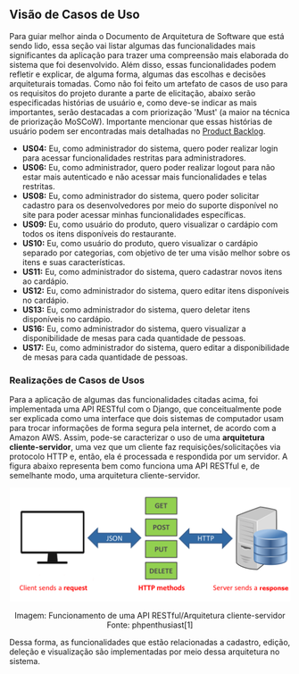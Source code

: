 ## Visão de Casos de Uso

Para guiar melhor ainda o Documento de Arquitetura de Software que está sendo lido, essa seção vai listar algumas das funcionalidades mais significantes da aplicação para trazer uma compreensão mais elaborada do sistema que foi desenvolvido. Além disso, essas funcionalidades podem refletir e explicar, de alguma forma, algumas das escolhas e decisões arquiteturais tomadas. Como não foi feito um artefato de casos de uso para os requisitos do projeto durante a parte de elicitação, abaixo serão especificadas histórias de usuário e, como deve-se indicar as mais importantes, serão destacadas a com priorização 'Must' (a maior na técnica de priorização MoSCoW). Importante mencionar que essas histórias de usuário podem ser encontradas mais detalhadas no [Product Backlog](https://unbarqdsw2022-2.github.io/2022.2_G5_SoftSteakHouse/#/modelagem/agil/backlog).

- **US04:** Eu, como administrador do sistema, quero poder realizar login para acessar funcionalidades restritas para administradores.
- **US06:** Eu, como administrador, quero poder realizar logout para não estar mais autenticado e não acessar mais funcionalidades e telas restritas.
- **US08:** Eu, como administrador do sistema, quero poder solicitar cadastro para os desenvolvedores por meio do suporte disponível no site para poder acessar minhas funcionalidades específicas.
- **US09:** Eu, como usuário do produto, quero visualizar o cardápio com todos os itens disponíveis do restaurante.
- **US10:** Eu, como usuário do produto, quero visualizar o cardápio separado por categorias, com objetivo de ter uma visão melhor sobre os itens e suas características.
- **US11:** Eu, como administrador do sistema, quero cadastrar novos itens ao cardápio.
- **US12:** Eu, como administrador do sistema, quero editar itens disponíveis no cardápio.
- **US13:** Eu, como administrador do sistema, quero deletar itens disponíveis no cardápio.
- **US16:** Eu, como administrador do sistema, quero visualizar a disponibilidade de mesas para cada quantidade de pessoas.
- **US17:** Eu, como administrador do sistema, quero editar a disponibilidade de mesas para cada quantidade de pessoas.

### Realizações de Casos de Usos

Para a aplicação de algumas das funcionalidades citadas acima, foi implementada uma API RESTful com o Django, que conceitualmente pode ser explicada como uma interface que dois sistemas de computador usam para trocar informações de forma segura pela internet, de acordo com a Amazon AWS. Assim, pode-se caracterizar o uso de uma **arquitetura cliente-servidor**, uma vez que um cliente faz requisições/solicitações via protocolo HTTP e, então, ela é processada e respondida por um servidor. A figura abaixo representa bem como funciona uma API RESTful e, de semelhante modo, uma arquitetura cliente-servidor.

![Exemplo RESTful](./apirest.png)

<center>
<figcaption>Imagem: Funcionamento de uma API RESTful/Arquitetura cliente-servidor</figcaption>
<figcaption>Fonte: phpenthusiast[1]</figcaption>
</center>

Dessa forma, as funcionalidades que estão relacionadas a cadastro, edição, deleção e visualização são implementadas por meio dessa arquitetura no sistema.